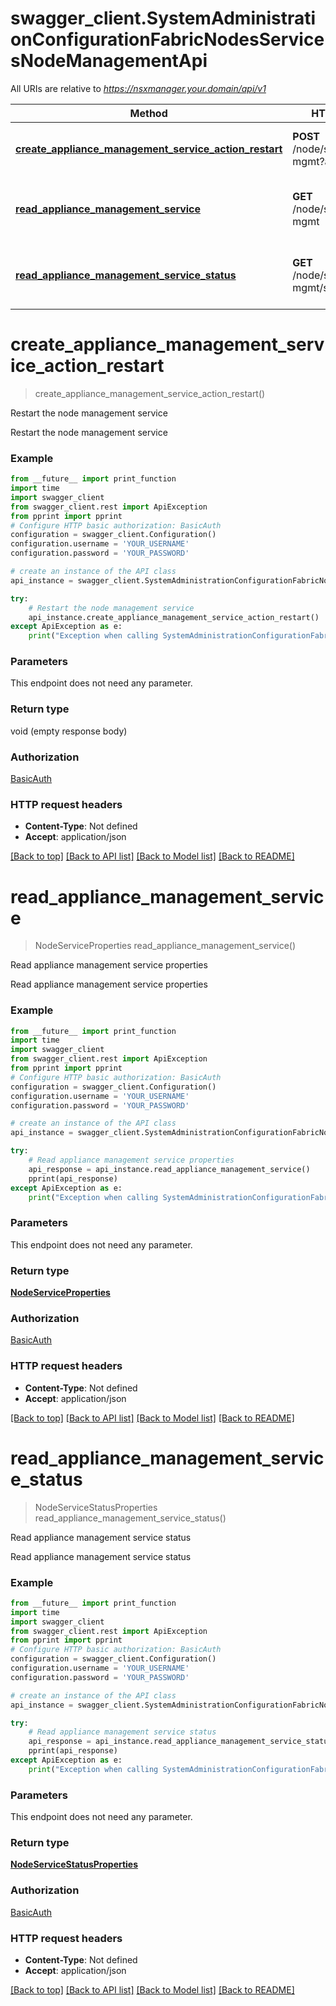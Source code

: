 # swagger_client.SystemAdministrationConfigurationFabricNodesServicesNodeManagementApi

All URIs are relative to *https://nsxmanager.your.domain/api/v1*

Method | HTTP request | Description
------------- | ------------- | -------------
[**create_appliance_management_service_action_restart**](SystemAdministrationConfigurationFabricNodesServicesNodeManagementApi.md#create_appliance_management_service_action_restart) | **POST** /node/services/node-mgmt?action&#x3D;restart | Restart the node management service
[**read_appliance_management_service**](SystemAdministrationConfigurationFabricNodesServicesNodeManagementApi.md#read_appliance_management_service) | **GET** /node/services/node-mgmt | Read appliance management service properties
[**read_appliance_management_service_status**](SystemAdministrationConfigurationFabricNodesServicesNodeManagementApi.md#read_appliance_management_service_status) | **GET** /node/services/node-mgmt/status | Read appliance management service status

# **create_appliance_management_service_action_restart**
> create_appliance_management_service_action_restart()

Restart the node management service

Restart the node management service

### Example
```python
from __future__ import print_function
import time
import swagger_client
from swagger_client.rest import ApiException
from pprint import pprint
# Configure HTTP basic authorization: BasicAuth
configuration = swagger_client.Configuration()
configuration.username = 'YOUR_USERNAME'
configuration.password = 'YOUR_PASSWORD'

# create an instance of the API class
api_instance = swagger_client.SystemAdministrationConfigurationFabricNodesServicesNodeManagementApi(swagger_client.ApiClient(configuration))

try:
    # Restart the node management service
    api_instance.create_appliance_management_service_action_restart()
except ApiException as e:
    print("Exception when calling SystemAdministrationConfigurationFabricNodesServicesNodeManagementApi->create_appliance_management_service_action_restart: %s\n" % e)
```

### Parameters
This endpoint does not need any parameter.

### Return type

void (empty response body)

### Authorization

[BasicAuth](../README.md#BasicAuth)

### HTTP request headers

 - **Content-Type**: Not defined
 - **Accept**: application/json

[[Back to top]](#) [[Back to API list]](../README.md#documentation-for-api-endpoints) [[Back to Model list]](../README.md#documentation-for-models) [[Back to README]](../README.md)

# **read_appliance_management_service**
> NodeServiceProperties read_appliance_management_service()

Read appliance management service properties

Read appliance management service properties

### Example
```python
from __future__ import print_function
import time
import swagger_client
from swagger_client.rest import ApiException
from pprint import pprint
# Configure HTTP basic authorization: BasicAuth
configuration = swagger_client.Configuration()
configuration.username = 'YOUR_USERNAME'
configuration.password = 'YOUR_PASSWORD'

# create an instance of the API class
api_instance = swagger_client.SystemAdministrationConfigurationFabricNodesServicesNodeManagementApi(swagger_client.ApiClient(configuration))

try:
    # Read appliance management service properties
    api_response = api_instance.read_appliance_management_service()
    pprint(api_response)
except ApiException as e:
    print("Exception when calling SystemAdministrationConfigurationFabricNodesServicesNodeManagementApi->read_appliance_management_service: %s\n" % e)
```

### Parameters
This endpoint does not need any parameter.

### Return type

[**NodeServiceProperties**](NodeServiceProperties.md)

### Authorization

[BasicAuth](../README.md#BasicAuth)

### HTTP request headers

 - **Content-Type**: Not defined
 - **Accept**: application/json

[[Back to top]](#) [[Back to API list]](../README.md#documentation-for-api-endpoints) [[Back to Model list]](../README.md#documentation-for-models) [[Back to README]](../README.md)

# **read_appliance_management_service_status**
> NodeServiceStatusProperties read_appliance_management_service_status()

Read appliance management service status

Read appliance management service status

### Example
```python
from __future__ import print_function
import time
import swagger_client
from swagger_client.rest import ApiException
from pprint import pprint
# Configure HTTP basic authorization: BasicAuth
configuration = swagger_client.Configuration()
configuration.username = 'YOUR_USERNAME'
configuration.password = 'YOUR_PASSWORD'

# create an instance of the API class
api_instance = swagger_client.SystemAdministrationConfigurationFabricNodesServicesNodeManagementApi(swagger_client.ApiClient(configuration))

try:
    # Read appliance management service status
    api_response = api_instance.read_appliance_management_service_status()
    pprint(api_response)
except ApiException as e:
    print("Exception when calling SystemAdministrationConfigurationFabricNodesServicesNodeManagementApi->read_appliance_management_service_status: %s\n" % e)
```

### Parameters
This endpoint does not need any parameter.

### Return type

[**NodeServiceStatusProperties**](NodeServiceStatusProperties.md)

### Authorization

[BasicAuth](../README.md#BasicAuth)

### HTTP request headers

 - **Content-Type**: Not defined
 - **Accept**: application/json

[[Back to top]](#) [[Back to API list]](../README.md#documentation-for-api-endpoints) [[Back to Model list]](../README.md#documentation-for-models) [[Back to README]](../README.md)

